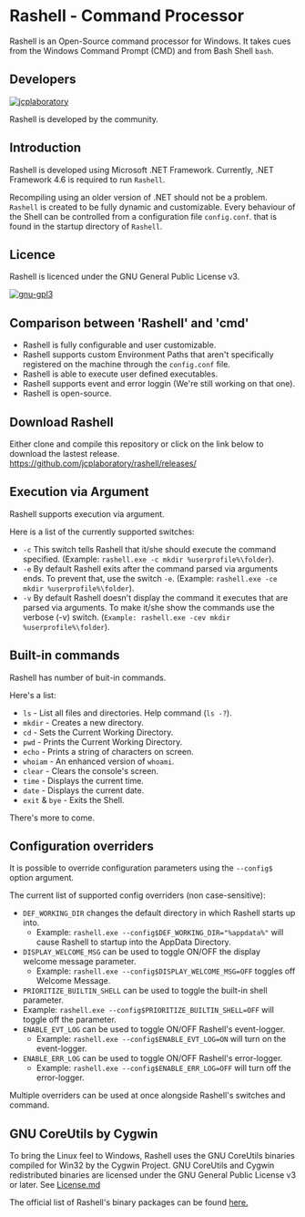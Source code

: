 # Rashell - Command Processor
Rashell is an Open-Source command processor for Windows.
It takes cues from the Windows Command Prompt (CMD) and from Bash Shell <code>bash</code>.

Developers
--------------------------------------------
[![jcplaboratory](https://www.jcplaboratory.org/wp-content/uploads/2016/08/nav-banner_ra_large.png?w=250)](http://jcplaboratory.org)

Rashell is developed by the community.

Introduction
--------------------------------------------

Rashell is developed using Microsoft .NET Framework.
Currently, .NET Framework 4.6 is required to run <code>Rashell</code>.

Recompiling using an older version of .NET should not be a problem.
<code>Rashell</code> is created to be fully dynamic and customizable.
Every behaviour of the Shell can be controlled from a configuration file <code>config.conf</code>. 
that is found in the startup directory of <code>Rashell</code>.


Licence
--------------------------------------------

Rashell is licenced under the GNU General Public License v3.

[![gnu-gpl3](https://www.gnu.org/graphics/gplv3-127x51.png)](https://www.gnu.org/licenses/gpl-3.0.en.html)

Comparison between 'Rashell' and 'cmd'
--------------------------------------------

* Rashell is fully configurable and user customizable.
* Rashell supports custom Environment Paths that aren't specifically registered on the machine through the <code>config.conf</code> file.
* Rashell is able to execute user defined executables.
* Rashell supports event and error loggin (We're still working on that one).
* Rashell is open-source.

Download Rashell
--------------------------------------------

Either clone and compile this repository or click on the link below to download the lastest release.
https://github.com/jcplaboratory/rashell/releases/

Execution via Argument
--------------------------------------------
Rashell supports execution via argument.

Here is a list of the currently supported switches:

* `-c` This switch tells Rashell that it/she should execute the command specified. (Example: `rashell.exe -c mkdir %userprofile%\folder`).
* `-e` By default Rashell exits after the command parsed via arguments ends. To prevent that, use the switch `-e`. (Example: `rashell.exe -ce mkdir %userprofile%\folder`).
* `-v` By default Rashell doesn't display the command it executes that are parsed via arguments. To make it/she show the commands use the verbose (-v) switch. (`Example: rashell.exe -cev mkdir %userprofile%\folder`).

Built-in commands
--------------------------------------------

Rashell has number of buit-in commands.

Here's a list:

* `ls` - List all files and directories. Help command (`ls -?`).
* `mkdir` - Creates a new directory.
* `cd` - Sets the Current Working Directory.
* `pwd` - Prints the Current Working Directory.
* `echo` - Prints a string of characters on screen.
* `whoiam` - An enhanced version of `whoami`.
* `clear` - Clears the console's screen.
* `time` - Displays the current time.
* `date` - Displays the current date.
* `exit` & `bye` - Exits the Shell.

There's more to come.

Configuration overriders
----------------------------------------------

It is possible to override configuration parameters using the `--config$` option argument.

The current list of supported config overriders (non case-sensitive):

* `DEF_WORKING_DIR` changes the default directory in which Rashell starts up into.
  * Example: `rashell.exe --config$DEF_WORKING_DIR="%appdata%"` will cause Rashell to startup into the AppData Directory.
* `DISPLAY_WELCOME_MSG` can be used to toggle ON/OFF the display welcome message parameter.
  * Example: `rashell.exe --config$DISPLAY_WELCOME_MSG=OFF` toggles off Welcome Message.
*  `PRIORITIZE_BUILTIN_SHELL` can be used to toggle the built-in shell parameter.
  * Example: `rashell.exe --config$PRIORITIZE_BUILTIN_SHELL=OFF` will toggle off the parameter.
* `ENABLE_EVT_LOG` can be used to toggle ON/OFF Rashell's event-logger.
  * Example: `rashell.exe --config$ENABLE_EVT_LOG=ON` will turn on the event-logger.
* `ENABLE_ERR_LOG` can be used to toggle ON/OFF Rashell's error-logger.
  * Example: `rashell.exe --config$ENABLE_ERR_LOG=OFF` will turn off the error-logger.
  
Multiple overriders can be used at once alongside Rashell's switches and command.
  
GNU CoreUtils by Cygwin
----------------------------------------------

To bring the Linux feel to Windows, Rashell uses the GNU CoreUtils binaries compiled for Win32 by the Cygwin Project.
GNU CoreUtils and Cygwin redistributed binaries are licensed under the GNU General Public License v3 or later. See [License.md](https://github.com/jcplaboratory/rashell/blob/master/LICENSE.md)

The official list of Rashell's binary packages can be found [here.](https://github.com/jcplaboratory/rashell/blob/master/packages/packages.list.txt)




